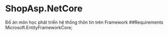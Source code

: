 # ShopAsp.NetCore
Đồ án môn học phát triển hệ thống thôn tin trên Framework
##Requirements
Microsoft.EntityFrameworkCore;
